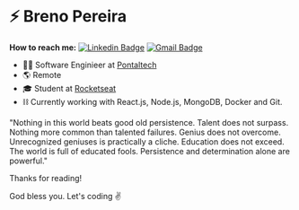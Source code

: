 # ⚡ Breno Pereira
**How to reach me:**
[![Linkedin Badge](https://img.shields.io/badge/-Breno%20Pereira-6633cc?style=flatsquare&logo=Linkedin&logoColor=white&link=https://www.linkedin.com/in/diego-schell-fernandes/)](https://www.linkedin.com/in/brenocaua/)  [![Gmail Badge](https://img.shields.io/badge/-progbrcaua@gmail.com-6633cc?style=flat-square&logo=Gmail&logoColor=white&link=mailto:progbrcaua@gmail.com)](mailto:progbrcaua@gmail.com)

- 🧑‍💻 Software Enginieer at [Pontaltech](https://www.pontaltech.com.br/)<li>🌎 Remote </li><li>🎓 Student at [Rocketseat](http://rocketseat.com.br/) </li> <li>⛓️ Currently working with React.js, Node.js, MongoDB, Docker and Git.


"Nothing in this world beats good old persistence. Talent does not surpass. Nothing more common than talented failures. Genius does not overcome. Unrecognized geniuses is practically a cliche. Education does not exceed. The world is full of educated fools. Persistence and determination alone are powerful."


Thanks for reading! 

God bless you. Let's coding ✌️




